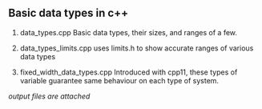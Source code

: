 ## Basic data types in c++

1. data_types.cpp
Basic data types, their sizes, and ranges of a few.

2. data_types_limits.cpp
uses limits.h to show accurate ranges of various data types

3. fixed_width_data_types.cpp
Introduced with cpp11, these types of variable guarantee same behaviour on each type of system.

_output files are attached_